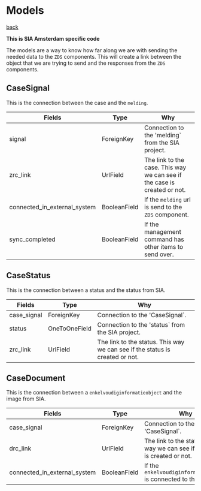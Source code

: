 # Models

[back](./index.md)

**This is SIA Amsterdam specific code**

The models are a way to know how far along we are with sending the needed data to the
`ZDS` components. This will create a link between the object that we are trying to send and the
responses from the `ZDS` components.


## CaseSignal
This is the connection between the case and the `melding`.

| Fields                       | Type             | Why |
| ---------------------------- | ---------------- | --- |
| signal                       | ForeignKey       | Connection to the 'melding` from the SIA project. |
| zrc_link                     | UrlField         | The link to the case. This way we can see if the case is created or not. |
| connected_in_external_system | BooleanField     | If the `melding` url is send to the `ZDS` component. |
| sync_completed               | BooleanField     | If the management command has other items to send over. |

## CaseStatus
This is the connection between a status and the status from SIA.

| Fields                       | Type             | Why |
| ---------------------------- | ---------------- | --- |
| case_signal                  | ForeignKey       | Connection to the 'CaseSignal`. |
| status                       | OneToOneField    | Connection to the 'status` from the SIA project. |
| zrc_link                     | UrlField         | The link to the status. This way we can see if the status is created or not. |

## CaseDocument
This is the connection between a `enkelvoudiginformatieobject` and the image from SIA.

| Fields                       | Type             | Why |
| ---------------------------- | ---------------- | --- |
| case_signal                  | ForeignKey       | Connection to the 'CaseSignal`. |
| drc_link                     | UrlField         | The link to the status. This way we can see if the status is created or not. |
| connected_in_external_system | BooleanField     | If the `enkelvoudiginformatieobject` is connected to the case. |
